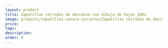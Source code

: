 ```yaml
---
layout: product
title: Zapatillas cerradas de descanso con dibujo de hojas_26Eu
image: products/zapatillas-senora-invierno/Zapatillas cerradas de descanso con dibujo de hojas_26Eu.jpeg
price: 
tags: 
description: 
order: 0
---
```

